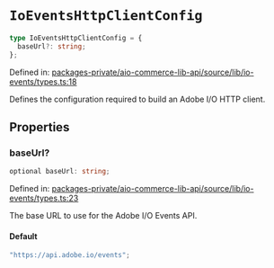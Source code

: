 # `IoEventsHttpClientConfig`

```ts
type IoEventsHttpClientConfig = {
  baseUrl?: string;
};
```

Defined in: [packages-private/aio-commerce-lib-api/source/lib/io-events/types.ts:18](https://github.com/adobe/aio-commerce-sdk/blob/8cc35111c26be4d9997541cb07f95e4f82dd2c7b/packages-private/aio-commerce-lib-api/source/lib/io-events/types.ts#L18)

Defines the configuration required to build an Adobe I/O HTTP client.

## Properties

### baseUrl?

```ts
optional baseUrl: string;
```

Defined in: [packages-private/aio-commerce-lib-api/source/lib/io-events/types.ts:23](https://github.com/adobe/aio-commerce-sdk/blob/8cc35111c26be4d9997541cb07f95e4f82dd2c7b/packages-private/aio-commerce-lib-api/source/lib/io-events/types.ts#L23)

The base URL to use for the Adobe I/O Events API.

#### Default

```ts
"https://api.adobe.io/events";
```
